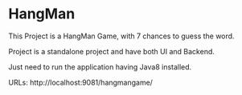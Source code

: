 # HangMan
This Project is a HangMan Game, with 7 chances to guess the word.

Project is a standalone project and have both UI and Backend.

Just need to run the application having Java8 installed.

URLs: http://localhost:9081/hangmangame/